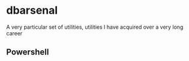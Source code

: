 # dbarsenal
A very particular set of utilities, utilities I have acquired over a very long career

## Powershell

